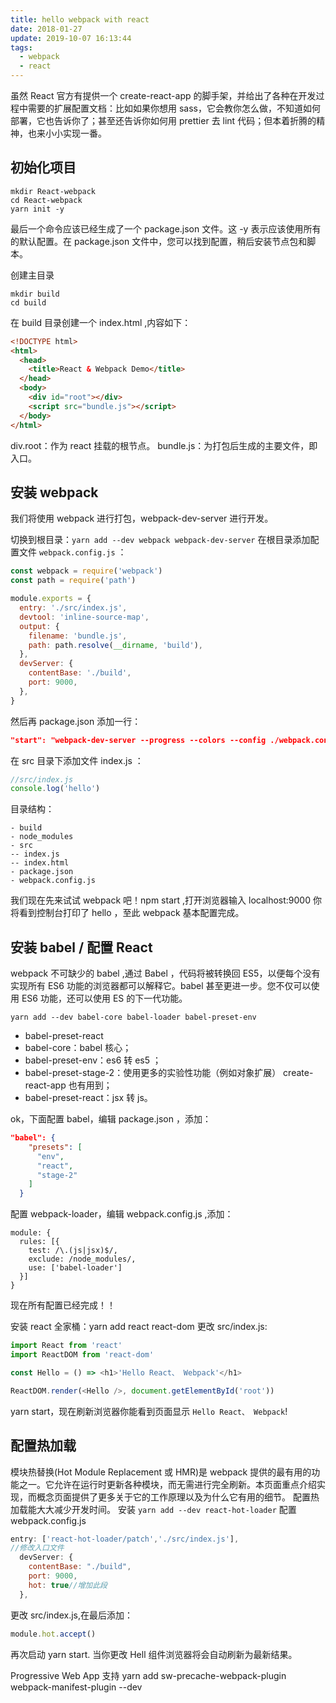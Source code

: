```yaml
---
title: hello webpack with react
date: 2018-01-27
update: 2019-10-07 16:13:44
tags:
  - webpack
  - react
---
```


虽然 React 官方有提供一个 create-react-app 的脚手架，并给出了各种在开发过程中需要的扩展配置文档：比如如果你想用 sass，它会教你怎么做，不知道如何部署，它也告诉你了；甚至还告诉你如何用 prettier 去 lint 代码；但本着折腾的精神，也来小小实现一番。

<!--more-->

## 初始化项目

```shell
mkdir React-webpack
cd React-webpack
yarn init -y
```

最后一个命令应该已经生成了一个 package.json 文件。这 -y 表示应该使用所有的默认配置。在 package.json 文件中，您可以找到配置，稍后安装节点包和脚本。

创建主目录

```shell
mkdir build
cd build
```

在 build 目录创建一个 index.html ,内容如下：

```html
<!DOCTYPE html>
<html>
  <head>
    <title>React & Webpack Demo</title>
  </head>
  <body>
    <div id="root"></div>
    <script src="bundle.js"></script>
  </body>
</html>
```

div.root：作为 react 挂载的根节点。
bundle.js：为打包后生成的主要文件，即入口。

## 安装 webpack

我们将使用 webpack 进行打包，webpack-dev-server 进行开发。

切换到根目录：`yarn add --dev webpack webpack-dev-server`
在根目录添加配置文件 `webpack.config.js` ：

```js
const webpack = require('webpack')
const path = require('path')

module.exports = {
  entry: './src/index.js',
  devtool: 'inline-source-map',
  output: {
    filename: 'bundle.js',
    path: path.resolve(__dirname, 'build'),
  },
  devServer: {
    contentBase: './build',
    port: 9000,
  },
}
```

然后再 package.json 添加一行：

```json
"start": "webpack-dev-server --progress --colors --config ./webpack.config.js"
```

在 src 目录下添加文件 index.js ：

```js
//src/index.js
console.log('hello')
```

目录结构：

```
- build
- node_modules
- src
-- index.js
-- index.html
- package.json
- webpack.config.js

```

我们现在先来试试 webpack 吧！npm start ,打开浏览器输入 localhost:9000 你将看到控制台打印了 hello ，至此 webpack 基本配置完成。

## 安装 babel / 配置 React

webpack 不可缺少的 babel ,通过 Babel ，代码将被转换回 ES5，以便每个没有实现所有 ES6 功能的浏览器都可以解释它。babel 甚至更进一步。您不仅可以使用 ES6 功能，还可以使用 ES 的下一代功能。

```shell
yarn add --dev babel-core babel-loader babel-preset-env
```

- babel-preset-react
- babel-core：babel 核心；
- babel-preset-env：es6 转 es5 ；
- babel-preset-stage-2：使用更多的实验性功能（例如对象扩展） create-react-app 也有用到；
- babel-preset-react：jsx 转 js。

ok，下面配置 babel，编辑 package.json ，添加：

```json
"babel": {
    "presets": [
      "env",
      "react",
      "stage-2"
    ]
  }
```

配置 webpack-loader，编辑 webpack.config.js ,添加：

```
module: {
  rules: [{
    test: /\.(js|jsx)$/,
    exclude: /node_modules/,
    use: ['babel-loader']
  }]
}
```

现在所有配置已经完成！！

安装 react 全家桶：yarn add react react-dom
更改 src/index.js:

```js
import React from 'react'
import ReactDOM from 'react-dom'

const Hello = () => <h1>'Hello React、 Webpack'</h1>

ReactDOM.render(<Hello />, document.getElementById('root'))
```

yarn start，现在刷新浏览器你能看到页面显示 `Hello React、 Webpack`!

## 配置热加载

模块热替换(Hot Module Replacement 或 HMR)是 webpack 提供的最有用的功能之一。它允许在运行时更新各种模块，而无需进行完全刷新。本页面重点介绍实现，而概念页面提供了更多关于它的工作原理以及为什么它有用的细节。
配置热加载能大大减少开发时间。
安装 `yarn add --dev react-hot-loader`
配置 webpack.config.js

```js
entry: ['react-hot-loader/patch','./src/index.js'],
//修改入口文件
  devServer: {
    contentBase: "./build",
    port: 9000,
    hot: true//增加此段
  },
```

更改 src/index.js,在最后添加：

```js
module.hot.accept()
```

再次启动 yarn start.
当你更改 Hell 组件浏览器将会自动刷新为最新结果。

Progressive Web App 支持
yarn add sw-precache-webpack-plugin webpack-manifest-plugin --dev
